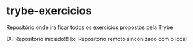 # trybe-exercicios
Repositório onde ira ficar todos os exercícios propostos pela Trybe 


[X] Repositório iniciado!!! 
[x] Repositorio remoto sincónizado com o local